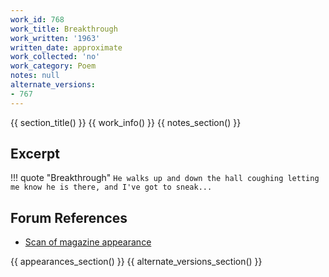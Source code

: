 ```yaml
---
work_id: 768
work_title: Breakthrough
work_written: '1963'
written_date: approximate
work_collected: 'no'
work_category: Poem
notes: null
alternate_versions:
- 767
---
```


{{ section_title() }}
{{ work_info() }}
{{ notes_section() }}
## Excerpt
!!! quote "Breakthrough"
    ```
    He walks up and down the hall
    coughing
    letting me know he is there,
    and I've got to sneak...
    ```

## Forum References
- [Scan of magazine appearance](https://bukowskiforum.com/threads/northwest-review-vol-6-no-4-1963.11318/)

{{ appearances_section() }}
{{ alternate_versions_section() }}
